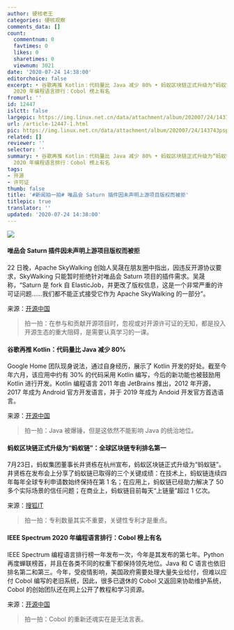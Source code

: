 ```yaml
---
author: 硬核老王
categories: 硬核观察
comments_data: []
count:
  commentnum: 0
  favtimes: 0
  likes: 0
  sharetimes: 0
  viewnum: 3021
date: '2020-07-24 14:38:00'
editorchoice: false
excerpt: • 谷歌再推 Kotlin：代码量比 Java 减少 80% • 蚂蚁区块链正式升级为“蚂蚁链”：全球区块链专利排名第一 • IEEE Spectrum
  2020 年编程语言排行：Cobol 榜上有名
fromurl: ''
id: 12447
islctt: false
largepic: https://img.linux.net.cn/data/attachment/album/202007/24/143743pspnc39u0ggkaan0.jpg
url: /article-12447-1.html
pic: https://img.linux.net.cn/data/attachment/album/202007/24/143743pspnc39u0ggkaan0.jpg.thumb.jpg
related: []
reviewer: ''
selector: ''
summary: • 谷歌再推 Kotlin：代码量比 Java 减少 80% • 蚂蚁区块链正式升级为“蚂蚁链”：全球区块链专利排名第一 • IEEE Spectrum
  2020 年编程语言排行：Cobol 榜上有名
tags:
- 开源
- 许可证
thumb: false
title: '#新闻拍一拍# 唯品会 Saturn 插件因未声明上游项目版权而被拒'
titlepic: true
translator: ''
updated: '2020-07-24 14:38:00'
---
```


![](/data/attachment/album/202007/24/143743pspnc39u0ggkaan0.jpg)


#### 唯品会 Saturn 插件因未声明上游项目版权而被拒


22 日晚，Apache SkyWalking 创始人吴晟在朋友圈中指出，因违反开源协议要求，SkyWalking 只能暂时拒绝针对唯品会 Saturn 项目的插件需求。吴晟称，“Saturn 是 fork 自 ElasticJob，并更改了版权信息，这是一个非常严重的许可证问题……我们都不能正式接受它作为 Apache SkyWalking 的一部分”。


来源：[开源中国](https://my.oschina.net/editorial-story/blog/4427285)



> 
> 拍一拍：在参与和贡献开源项目时，忽视或对开源许可证的无知，都是投入开源生态的重大阻碍，是需要认真学习的一课。
> 
> 
> 


#### 谷歌再推 Kotlin：代码量比 Java 减少 80%


Google Home 团队现身说法，通过自身经历，展示了 Kotlin 开发的好处。截至今年六月，该应用中约有 30% 的代码采用 Kotlin 编写，今后的新功能也被鼓励用 Kotlin 进行开发。Kotlin 编程语言 2011 年由 JetBrains 推出，2012 年开源，2017 年成为 Android 官方开发语言，并于 2019 年成为 Andoid 开发官方首选语言。


来源：[开源中国](https://www.oschina.net/news/117389/google-home-benefits-from-using-kotlin)



> 
> 拍一拍：Java 被爆锤，但是这依然不能影响 Java 的统治地位。
> 
> 
> 


#### 蚂蚁区块链正式升级为“蚂蚁链”：全球区块链专利排名第一


7月23日，蚂蚁集团董事长井贤栋在杭州宣布，蚂蚁区块链正式升级为“蚂蚁链”。井贤栋在发布会上分享了蚂蚁链已取得的三个关键成绩：在技术上，蚂蚁链连续四年每年全球专利申请数始终保持在第 1 名；在应用上，蚂蚁链已经助力解决了 50 多个实际场景的信任问题；在商业上，蚂蚁链目前每天“上链量”超过 1 亿次。


来源：[搜狐IT](https://www.sohu.com/a/409264336_115565)



> 
> 拍一拍：专利数量其实不重要，关键性专利才是重点。
> 
> 
> 


#### IEEE Spectrum 2020 年编程语言排行：Cobol 榜上有名


IEEE Spectrum 编程语言排行榜一年发布一次，今年是其发布的第七年。Python 再度蝉联榜首，并且在各类不同的权重下都保持领先地位。Java 和 C 语言也依旧排名第二和第三。今年，受疫情影响，美国政府需要处理大量失业给付，但难以应付 Cobol 编写的老旧系统，因此，很多已退休的 Cobol 又返回来协助维护系统，Cobol 的创始团队还在网上公开了教程和学习资源。


来源：[开源中国](https://www.oschina.net/news/117416/ieee-spectrum-2020-language-rank)



> 
> 拍一拍：Cobol 的重新还魂实在是无法言表。
> 
> 
>